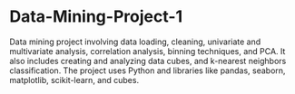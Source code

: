 # Data-Mining-Project-1
 Data mining project involving data loading, cleaning, univariate and multivariate analysis, correlation analysis, binning techniques, and PCA. It also includes creating and analyzing data cubes, and k-nearest neighbors classification. The project uses Python and libraries like pandas, seaborn, matplotlib, scikit-learn, and cubes.
